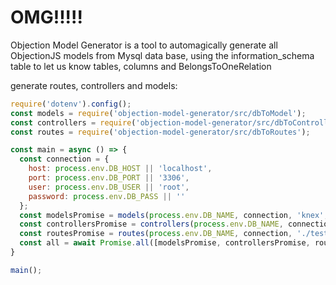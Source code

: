 # OMG!!!!!
Objection Model Generator is a tool to automagically generate all ObjectionJS models from Mysql data base, using the information_schema table to let us know tables, columns and BelongsToOneRelation

generate routes, controllers and models:

```js
require('dotenv').config();
const models = require('objection-model-generator/src/dbToModel');
const controllers = require('objection-model-generator/src/dbToControllers');
const routes = require('objection-model-generator/src/dbToRoutes');

const main = async () => {
  const connection = {
    host: process.env.DB_HOST || 'localhost',
    port: process.env.DB_PORT || '3306',
    user: process.env.DB_USER || 'root',
    password: process.env.DB_PASS || ''
  };
  const modelsPromise = models(process.env.DB_NAME, connection, 'knex', './test/models/models.js');
  const controllersPromise = controllers(process.env.DB_NAME, connection, '../models', 'abstract-controller', './test/controllers');
  const routesPromise = routes(process.env.DB_NAME, connection, './test/routes/index.js');
  const all = await Promise.all([modelsPromise, controllersPromise, routesPromise]);
}

main();
```
